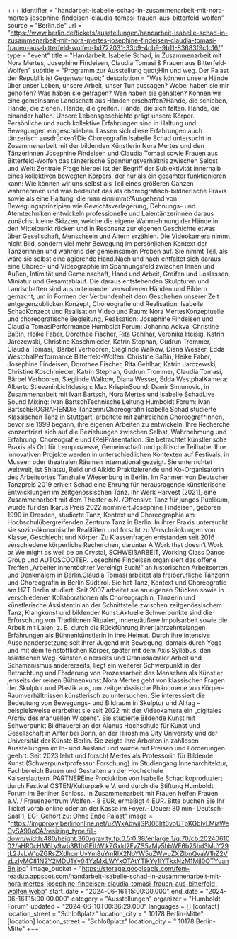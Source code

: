 +++
identifier = "handarbeit-isabelle-schad-in-zusammenarbeit-mit-nora-mertes-josephine-findeisen-claudia-tomasi-frauen-aus-bitterfeld-wolfen"
source = "Berlin.de"
url = "https://www.berlin.de/tickets/ausstellungen/handarbeit-isabelle-schad-in-zusammenarbeit-mit-nora-mertes-josephine-findeisen-claudia-tomasi-frauen-aus-bitterfeld-wolfen-bd722031-33b9-4cb9-9b11-83683f9c1c16/"
type = "event"
title = "Handarbeit. Isabelle Schad, in Zusammenarbeit mit Nora Mertes, Josephine Findeisen, Claudia Tomasi & Frauen aus Bitterfeld-Wolfen"
subtitle = "Programm zur Ausstellung quot;Hin und weg. Der Palast der Republik ist Gegenwartquot;"
description = "Was können unsere Hände über unser Leben, unsere Arbeit, unser Tun aussagen? Wobei haben sie mir geholfen? Was haben sie getragen? Wen haben sie gehalten? Können wir eine gemeinsame Landschaft aus Händen erschaffen?Hände, die schieben, Hände, die ziehen. Hände, die greifen. Hände, die sich falten. Hände, die einander halten. Unsere Lebensgeschichte prägt unsere Körper. Persönliche und auch kollektive Erfahrungen sind in Haltung und Bewegungen eingeschrieben. Lassen sich diese Erfahrungen auch tänzerisch ausdrücken?Die Choreografin Isabelle Schad untersucht in Zusammenarbeit mit der bildenden Künstlerin Nora Mertes und den Tänzerinnen Josephine Findeisen und Claudia Tomasi sowie Frauen aus Bitterfeld-Wolfen das tänzerische Spannungsverhältnis zwischen Selbst und Welt: Zentrale Frage hierbei ist der Begriff der Subjektivität innerhalb eines kollektiven bewegten Körpers, der nur als ein gesamter funktionieren kann: Wie können wir uns selbst als Teil eines größeren Ganzen wahrnehmen und was bedeutet das als choreografisch-bildnerische Praxis sowie als eine Haltung, die man einnimmt?Ausgehend von Bewegungsprinzipien wie Gewichtsverlagerung, Dehnungs- und Atemtechniken entwickeln professionelle und Laientänzerinnen daraus zunächst kleine Skizzen, welche die eigene Wahrnehmung der Hände in den Mittelpunkt rücken und in Resonanz zur eigenen Geschichte etwas über Gesellschaft, Menschsein und Altern erzählen. Die Videokamera nimmt nicht Bild, sondern viel mehr Bewegung im persönlichen Kontext der Tänzerinnen und während der gemeinsamen Proben auf. Sie nimmt Teil, als wäre sie selbst eine agierende Hand.Nach und nach entfaltet sich daraus eine Choreo- und Videographie im Spannungsfeld zwischen Innen und Außen, Intimität und Gemeinschaft, Hand und Arbeit, Greifen und Loslassen, Miniatur und Gesamtablauf. Die daraus entstehenden Skulpturen und Landschaften sind aus miteinander verwobenen Händen und Bildern gemacht, um in Formen der Verbundenheit dem Geschehen unserer Zeit entgegenzublicken.Konzept, Choreografie und Realisation: Isabelle SchadKonzept und Realisation Video und Raum: Nora MertesKonzeptuelle und choreografische Begleitung, Realisation: Josephine Findeisen und Claudia TomasiPerformance Humboldt Forum: Johanna Ackva, Christine Baßin, Heike Faber, Dorothee Fischer, Rita Gehlhar, Veronika Heisig, Katrin Jarczewski, Christine Koschmieder, Katrin Stephan, Gudrun Trommer, Claudia Tomasi,  Bärbel Verhooren, Sieglinde Walkow, Diana Wesser, Edda WestphalPerformance Bitterfeld-Wolfen: Christine Baßin, Heike Faber, Josephine Findeisen, Dorothee Fischer, Rita Gehlhar, Katrin Jarczewski, Christine Koschmieder, Katrin Stephan, Gudrun Trommer, Claudia Tomasi, Bärbel Verhooren, Sieglinde Walkow, Diana Wesser, Edda WestphalKamera: Alberto StievaninLichtdesign: Max KrispinSound: Damir Simunovic, in Zusammenarbeit mit Ivan Bartsch, Nora Mertes und Isabelle SchadLive Sound Mixing: Ivan BartschTechnische Leitung Humboldt Forum: Ivan BartschBIOGRAFIENDie Tänzerin/Choreografin Isabelle Schad studierte Klassischen Tanz in Stuttgart, arbeitete mit zahlreichen Choreograf*innen, bevor sie 1999 begann, ihre eigenen Arbeiten zu entwickeln. Ihre Recherche konzentriert sich auf die Beziehungen zwischen Selbst, Wahrnehmung und Erfahrung, Choreografie und (Re)Präsentation. Sie betrachtet künstlerische Praxis als Ort für Lernprozesse, Gemeinschaft und politische Teilhabe. Ihre innovativen Projekte werden in unterschiedlichen Kontexten auf Festivals, in Museen oder theatralen Räumen international gezeigt. Sie unterrichtet weltweit, ist Shiatsu, Reiki und Aikido Praktizierende und Ko-Organisatorin des Arbeitsortes Tanzhalle Wiesenburg in Berlin. Im Rahmen von Deutscher Tanzpreis 2019 erhielt Schad eine Ehrung für herausragende künstlerische Entwicklungen im zeitgenössischen Tanz. Ihr Werk Harvest (2021), eine Zusammenarbeit mit dem Theater o.N. /Offensive Tanz für junges Publikum, wurde für den Ikarus Preis 2022 nominiert.Josephine Findeisen, geboren 1990 in Dresden, studierte Tanz, Kontext und Choreographie am Hochschulübergreifenden Zentrum Tanz in Berlin. In ihrer Praxis untersucht sie sozio-ökonomische Realitäten und forscht zu Verschränkungen von Klasse, Geschlecht und Körper. Zu Klassenfragen entstanden seit 2016 verschiedene körperliche Recherchen, darunter A Work that doesn‘t Work or We might as well be on Crystal, SCHWEIßARBEIT, Working Class Dance Group und AUTOSCOOTER. Josephine Findeisen organisiert das offene Treffen „Arbeiter:innentöchter Vereinigt Euch!“ an historischen Arbeitsorten und Denkmälern in Berlin.Claudia Tomasi arbeitet als freiberufliche Tänzerin und Choreografin in Berlin  Südtirol. Sie hat Tanz, Kontext und Choreografie am HZT Berlin studiert. Seit 2007 arbeitet sie an eigenen Stücken sowie in verschiedenen Kollaborationen als Choreographin, Tänzerin und künstlerische Assistentin an der Schnittstelle zwischen zeitgenössischem Tanz, Klangkunst und bildender Kunst.Aktuelle Schwerpunkte sind die Erforschung von Traditionen  Ritualen, innere/äußere Impulsarbeit sowie die Arbeit mit Laien, z. B. durch die Rückführung ihrer jahrzehntelangen Erfahrungen als Bühnenkünstlerin in ihre Heimat. Durch ihre intensive Auseinandersetzung seit ihrer Jugend mit Bewegung, damals durch Yoga und mit dem feinstofflichen Körper, später mit dem Axis Syllabus, den asiatischen Weg-Künsten einerseits und Craniosacraler Arbeit und Schamanismus andererseits, liegt ein weiterer Schwerpunkt in der Betrachtung und Förderung von Prozessarbeit des Menschen als Künstler jenseits der reinen Bühnenkunst.Nora Mertes geht von klassischen Fragen der Skulptur und Plastik aus, um zeitgenössische Phänomene von Körper-Raumverhältnissen künstlerisch zu untersuchen. Sie interessiert die Bedeutung von Bewegungs- und Bildraum in Skulptur und Alltag – beispielsweise erarbeitet sie seit 2022 mit der Videokamera ein „digitales Archiv des manuellen Wissens“. Sie studierte Bildende Kunst mit Schwerpunkt Bildhauerei an der Alanus Hochschule für Kunst und Gesellschaft in Alfter bei Bonn, an der Hiroshima City University und der Universität der Künste Berlin. Sie zeigte ihre Arbeiten in zahllosen Ausstellungen im In- und Ausland und wurde mit Preisen und Förderungen geehrt. Seit 2023 lehrt und forscht Mertes als Professorin für Bildende Kunst (Schwerpunktprofessur Forschung) im Studiengang Innenarchitektur, Fachbereich Bauen und Gestalten an der Hochschule Kaiserslautern. PARTNEREine Produktion von Isabelle Schad koproduziert durch Festival OSTEN/Kulturpark e.V. und durch die Stiftung Humboldt Forum im Berliner Schloss. In Zusammenarbeit mit Frauen helfen Frauen e.V. / Frauenzentrum Wolfen.- 8 EUR, ermäßigt 4 EUR. Bitte buchen Sie Ihr Ticket vorab online oder an der Kasse im Foyer.- Dauer: 30 min- Deutsch- Saal 1, EG- Gehört zu: Ohne Ende Palast"
image = "https://imgproxy.berlinonline.net/uZWxAbwjjSPJ06Irt6voUTpKGbIvLMiaWeCySA90oCA/resizing_type:fill-down/width:480/height:360/gravity:fp:0.5:0.38/enlarge:1/q:70/cb:2024061002/aHR0cHM6Ly9wb3B1bGEtbWlkZGxld2FyZS5zMy5hbWF6b25hd3MuY29tL2JvLW1pZGRsZXdhcmUvYm8uYmRlX2NoYW5uZWwuZXZlbnQvaW1hZ2VzLzIyMC81N2Y2MDU1Yy04YzMxLWYxOTAtYTlkYy1lYTkxNzM1MjI0OTYuanBn.jpg"
image_bucket = "https://storage.googleapis.com/fem-readup.appspot.com/handarbeit-isabelle-schad-in-zusammenarbeit-mit-nora-mertes-josephine-findeisen-claudia-tomasi-frauen-aus-bitterfeld-wolfen.webp"
start_date = "2024-06-16T15:00:00.000"
end_date = "2024-06-16T15:00:00.000"
category = "Ausstellungen"
organizer = "Humboldt Forum"
updated = "2024-06-10T00:36:29.000"
languages = []
[contact]
location_street = "Schloßplatz"
location_city = " 10178 Berlin-Mitte"
[location]
location_street = "Schloßplatz"
location_city = " 10178 Berlin-Mitte"
+++